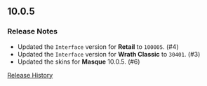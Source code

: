## 10.0.5

### Release Notes

- Updated the `Interface` version for **Retail** to `100005`. (#4)
- Updated the `Interface` version for **Wrath Classic** to `30401`. (#3)
- Updated the skins for **Masque** 10.0.5. (#6)

[Release History](https://github.com/SFX-WoW/Masque_Squarish/wiki/History)
